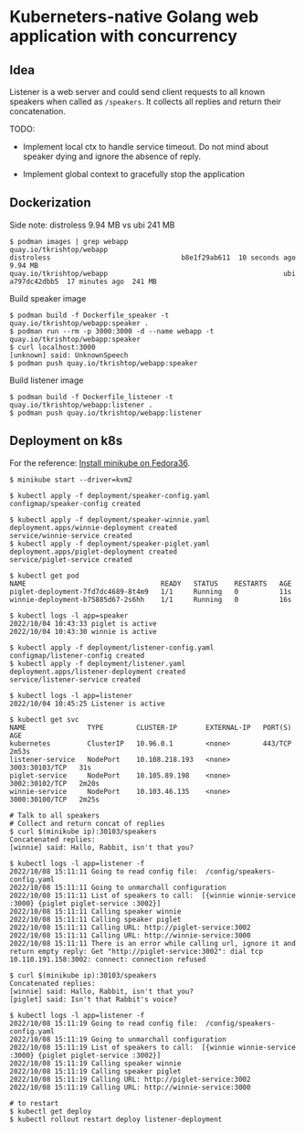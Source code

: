 # Kuberneters-native Golang web application with concurrency

## Idea

Listener is a web server and could send client requests to all known speakers when called as `/speakers`.
It collects all replies and return their concatenation.

TODO:

- Implement local ctx to handle service timeout. Do not mind about speaker dying and ignore the absence of reply.

- Implement global context to gracefully stop the application

## Dockerization

Side note: distroless 9.94 MB vs ubi 241 MB
```
$ podman images | grep webapp
quay.io/tkrishtop/webapp                                           distroless                                b8e1f29ab611  10 seconds ago  9.94 MB
quay.io/tkrishtop/webapp                                           ubi                                       a797dc42dbb5  17 minutes ago  241 MB
```

Build speaker image

```
$ podman build -f Dockerfile_speaker -t quay.io/tkrishtop/webapp:speaker .
$ podman run --rm -p 3000:3000 -d --name webapp -t quay.io/tkrishtop/webapp:speaker
$ curl localhost:3000
[unknown] said: UnknownSpeech
$ podman push quay.io/tkrishtop/webapp:speaker
```

Build listener image

```
$ podman build -f Dockerfile_listener -t quay.io/tkrishtop/webapp:listener .
$ podman push quay.io/tkrishtop/webapp:listener
```

## Deployment on k8s

For the reference: [Install minikube on Fedora36](https://www.tutorialworks.com/kubernetes-fedora-dev-setup/).

```
$ minikube start --driver=kvm2

$ kubectl apply -f deployment/speaker-config.yaml
configmap/speaker-config created

$ kubectl apply -f deployment/speaker-winnie.yaml 
deployment.apps/winnie-deployment created
service/winnie-service created
$ kubectl apply -f deployment/speaker-piglet.yaml 
deployment.apps/piglet-deployment created
service/piglet-service created

$ kubectl get pod
NAME                                 READY   STATUS    RESTARTS   AGE
piglet-deployment-7fd7dc4689-8t4m9   1/1     Running   0          11s
winnie-deployment-b75885d67-2s6hh    1/1     Running   0          16s

$ kubectl logs -l app=speaker
2022/10/04 10:43:33 piglet is active
2022/10/04 10:43:30 winnie is active

$ kubectl apply -f deployment/listener-config.yaml 
configmap/listener-config created
$ kubectl apply -f deployment/listener.yaml 
deployment.apps/listener-deployment created
service/listener-service created

$ kubectl logs -l app=listener
2022/10/04 10:45:25 Listener is active

$ kubectl get svc
NAME               TYPE        CLUSTER-IP       EXTERNAL-IP   PORT(S)          AGE
kubernetes         ClusterIP   10.96.0.1        <none>        443/TCP          2m53s
listener-service   NodePort    10.108.218.193   <none>        3003:30103/TCP   31s
piglet-service     NodePort    10.105.89.198    <none>        3002:30102/TCP   2m20s
winnie-service     NodePort    10.103.46.135    <none>        3000:30100/TCP   2m25s

# Talk to all speakers
# Collect and return concat of replies
$ curl $(minikube ip):30103/speakers
Concatenated replies: 
[winnie] said: Hallo, Rabbit, isn't that you? 

$ kubectl logs -l app=listener -f
2022/10/08 15:11:11 Going to read config file:  /config/speakers-config.yaml
2022/10/08 15:11:11 Going to unmarchall configuration
2022/10/08 15:11:11 List of speakers to call:  [{winnie winnie-service :3000} {piglet piglet-service :3002}]
2022/10/08 15:11:11 Calling speaker winnie
2022/10/08 15:11:11 Calling speaker piglet
2022/10/08 15:11:11 Calling URL: http://piglet-service:3002
2022/10/08 15:11:11 Calling URL: http://winnie-service:3000
2022/10/08 15:11:11 There is an error while calling url, ignore it and return empty reply: Get "http://piglet-service:3002": dial tcp 10.110.191.158:3002: connect: connection refused

$ curl $(minikube ip):30103/speakers
Concatenated replies: 
[winnie] said: Hallo, Rabbit, isn't that you? 
[piglet] said: Isn't that Rabbit's voice?

$ kubectl logs -l app=listener -f
2022/10/08 15:11:19 Going to read config file:  /config/speakers-config.yaml
2022/10/08 15:11:19 Going to unmarchall configuration
2022/10/08 15:11:19 List of speakers to call:  [{winnie winnie-service :3000} {piglet piglet-service :3002}]
2022/10/08 15:11:19 Calling speaker winnie
2022/10/08 15:11:19 Calling speaker piglet
2022/10/08 15:11:19 Calling URL: http://piglet-service:3002
2022/10/08 15:11:19 Calling URL: http://winnie-service:3000

# to restart
$ kubectl get deploy
$ kubectl rollout restart deploy listener-deployment
```

